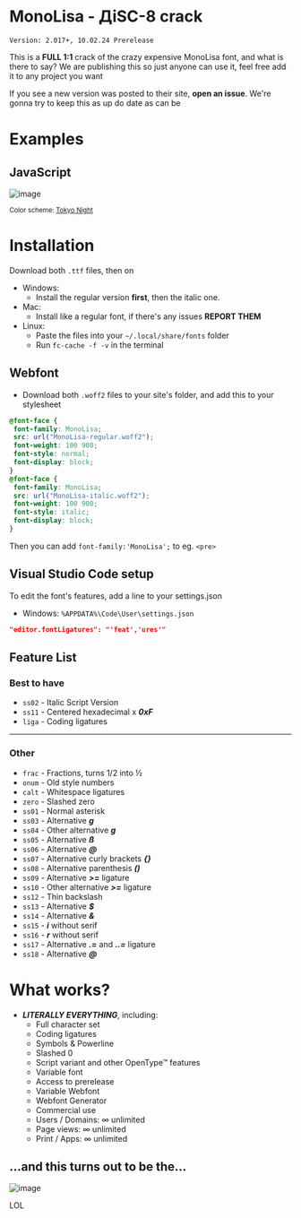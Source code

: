 # MonoLisa - ДiSC-8 crack

`Version: 2.017+, 10.02.24 Prerelease`

This is a **FULL 1:1** crack of the crazy expensive MonoLisa font, and what is there to say? We are publishing this so just anyone can use it, feel free add it to any project you want

If you see a new version was posted to their site, **open an issue**. We're gonna try to keep this as up do date as can be

# Examples
## JavaScript 
![image](https://github.com/d8-bbc11/monolisa/assets/159638529/fd00411e-46c7-4bf9-9c9a-7bad109cb623)

<sup>Color scheme: [Tokyo Night](https://marketplace.visualstudio.com/items?itemName=enkia.tokyo-night)</sup>

# Installation
Download both `.ttf` files, then on
- Windows:
  - Install the regular version **first**, then the italic one.
- Mac:
  - Install like a regular font, if there's any issues **REPORT THEM**
- Linux:
  - Paste the files into your `~/.local/share/fonts` folder
  - Run `fc-cache -f -v` in the terminal
## Webfont
  - Download both `.woff2` files to your site's folder, and add this to your stylesheet
  ```css
  @font-face {
   font-family: MonoLisa;
   src: url("MonoLisa-regular.woff2");
   font-weight: 100 900;
   font-style: normal;
   font-display: block;
  }
  @font-face {
   font-family: MonoLisa;
   src: url("MonoLisa-italic.woff2");
   font-weight: 100 900;
   font-style: italic;
   font-display: block;
  }
  ```
  Then you can add `font-family:'MonoLisa';` to eg. `<pre>`
## Visual Studio Code setup
To edit the font's features, add a line to your settings.json
* Windows: `%APPDATA%\Code\User\settings.json`
```json
"editor.fontLigatures": "'feat','ures'"
```
## Feature List
### Best to have
* `ss02` - Italic Script Version
* `ss11` - Centered hexadecimal x ***0xF***
* `liga` - Coding ligatures
***
### Other
* `frac` - Fractions, turns 1/2 into ½
* `onum` - Old style numbers
* `calt` - Whitespace ligatures
* `zero` - Slashed zero
* `ss01` - Normal asterisk
* `ss03` - Alternative ***g***
* `ss04` - Other alternative ***g***
* `ss05` - Alternative ***ß***
* `ss06` - Alternative ***@***
* `ss07` - Alternative curly brackets ***{}***
* `ss08` - Alternative parenthesis ***()***
* `ss09` - Alternative ***>=*** ligature
* `ss10` - Other alternative ***>=*** ligature
* `ss12` - Thin backslash
* `ss13` - Alternative ***$***
* `ss14` - Alternative ***&***
* `ss15` - ***i*** without serif
* `ss16` - ***r*** without serif
* `ss17` - Alternative ***.=*** and ***..=*** ligature
* `ss18` - Alternative ***@***
# What works?
* ***LITERALLY EVERYTHING***, including:
  * Full character set
  * Coding ligatures
  * Symbols & Powerline
  * Slashed 0
  * Script variant and other OpenType™ features
  * Variable font
  * Access to prerelease
  * Variable Webfont
  * Webfont Generator
  * Commercial use
  * Users / Domains: ∞ unlimited
  * Page views: ∞ unlimited
  * Print / Apps: ∞ unlimited
  
## ...and this turns out to be the...

![image](https://github.com/d8-bbc11/monolisa/assets/159638529/da0e0ee9-63a0-4444-8a77-7baefbaa4c41)

LOL
